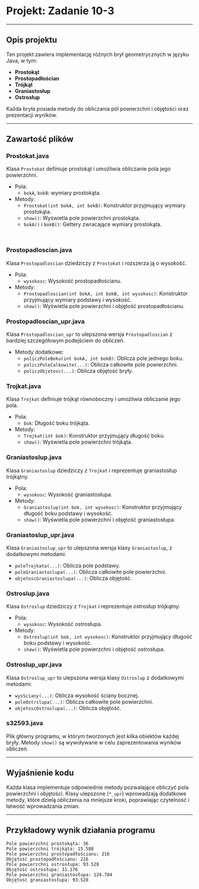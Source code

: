 # Projekt: Zadanie 10-3

---

## Opis projektu
Ten projekt zawiera implementację różnych brył geometrycznych w języku Java, w tym:
- **Prostokąt**
- **Prostopadłościan**
- **Trójkąt**
- **Graniastosłup**
- **Ostrosłup**

Każda bryła posiada metody do obliczania pól powierzchni i objętości oraz prezentacji wyników.

---

## Zawartość plików

### Prostokat.java
Klasa `Prostokat` definiuje prostokąt i umożliwia obliczanie pola jego powierzchni.
- Pola:
  - `bokA`, `bokB`: wymiary prostokąta.
- Metody:
  - `Prostokat(int bokA, int bokB)`: Konstruktor przyjmujący wymiary prostokąta.
  - `show()`: Wyświetla pole powierzchni prostokąta.
  - `bokA()` i `bokB()`: Gettery zwracające wymiary prostokąta.
  ```
  

### Prostopadloscian.java
Klasa `Prostopadloscian` dziedziczy z `Prostokat` i rozszerza ją o wysokość.
- Pola:
  - `wysokosc`: Wysokość prostopadłościanu.
- Metody:
  - `Prostopadloscian(int bokA, int bokB, int wysokosc)`: Konstruktor przyjmujący wymiary podstawy i wysokość.
  - `show()`: Wyświetla pole powierzchni i objętość prostopadłościanu.

### Prostopadloscian_upr.java
Klasa `Prostopadloscian_upr` to ulepszona wersja `Prostopadloscian` z bardziej szczegółowym podejściem do obliczeń.
- Metody dodatkowe:
  - `policzPoleBoku(int bokA, int bokB)`: Oblicza pole jednego boku.
  - `policzPoleCalkowite(...)`: Oblicza całkowite pole powierzchni.
  - `policzObjetosc(...)`: Oblicza objętość bryły.

### Trojkat.java
Klasa `Trojkat` definiuje trójkąt równoboczny i umożliwia obliczanie jego pola.
- Pola:
  - `bok`: Długość boku trójkąta.
- Metody:
  - `Trojkat(int bok)`: Konstruktor przyjmujący długość boku.
  - `show()`: Wyświetla pole powierzchni trójkąta.

### Graniastoslup.java
Klasa `Graniastoslup` dziedziczy z `Trojkat` i reprezentuje graniastosłup trójkątny.
- Pola:
  - `wysokosc`: Wysokość graniastosłupa.
- Metody:
  - `Graniastoslup(int bok, int wysokosc)`: Konstruktor przyjmujący długość boku podstawy i wysokość.
  - `show()`: Wyświetla pole powierzchni i objętość graniastosłupa.

### Graniastoslup_upr.java
Klasa `Graniastoslup_upr` to ulepszona wersja klasy `Graniastoslup`, z dodatkowymi metodami:
- `poleTrojkata(...)`: Oblicza pole podstawy.
- `poleGraniastoslupa(...)`: Oblicza całkowite pole powierzchni.
- `objetoscGraniastoslupa(...)`: Oblicza objętość.

### Ostroslup.java
Klasa `Ostroslup` dziedziczy z `Trojkat` i reprezentuje ostrosłup trójkątny.
- Pola:
  - `wysokosc`: Wysokość ostrosłupa.
- Metody:
  - `Ostroslup(int bok, int wysokosc)`: Konstruktor przyjmujący długość boku podstawy i wysokość.
  - `show()`: Wyświetla pole powierzchni i objętość ostrosłupa.

### Ostroslup_upr.java
Klasa `Ostroslup_upr` to ulepszona wersja klasy `Ostroslup` z dodatkowymi metodami:
- `wysSciany(...)`: Oblicza wysokość ściany bocznej.
- `poleOstrslupa(...)`: Oblicza całkowite pole powierzchni.
- `objetoscOstroslupa(...)`: Oblicza objętość.

### s32593.java
Plik główny programu, w którym tworzonych jest kilka obiektów każdej bryły. Metody `show()` są wywoływane w celu zaprezentowania wyników obliczeń.

---

## Wyjaśnienie kodu

Każda klasa implementuje odpowiednie metody pozwalające obliczyć pola powierzchni i objętości. Klasy ulepszone (`*_upr`) wprowadzają dodatkowe metody, które dzielą obliczenia na mniejsze kroki, poprawiając czytelność i łatwość wprowadzania zmian.

---

## Przykładowy wynik działania programu
```
Pole powierzchni prostokąta: 36  
Pole powierzchni trójkąta: 15.588  
Pole powierzchni prostopadłościanu: 216  
Objętość prostopadłościanu: 216  
Pole powierzchni ostrosłupa: 93.528  
Objętość ostrosłupa: 31.176  
Pole powierzchni graniastosłupa: 124.704  
Objętość graniastosłupa: 93.528
```